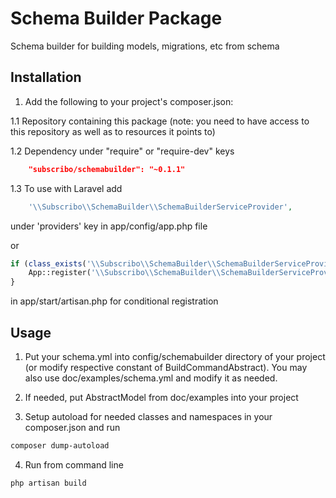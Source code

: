 # Schema Builder Package

Schema builder for building models, migrations, etc from schema

## Installation

1. Add the following to your project's composer.json:

1.1 Repository containing this package (note: you need to have access to this repository as well as to resources it points to)

1.2 Dependency under "require" or "require-dev" keys

```json
    "subscribo/schemabuilder": "~0.1.1"
```

1.3 To use with Laravel add

```php
    '\\Subscribo\\SchemaBuilder\\SchemaBuilderServiceProvider',
```

under 'providers' key in app/config/app.php file

or

```php
if (class_exists('\\Subscribo\\SchemaBuilder\\SchemaBuilderServiceProvider')) {
    App::register('\\Subscribo\\SchemaBuilder\\SchemaBuilderServiceProvider');
}
```

in app/start/artisan.php for conditional registration

## Usage

1. Put your schema.yml into config/schemabuilder directory of your project
(or modify respective constant of BuildCommandAbstract).
You may also use doc/examples/schema.yml and modify it as needed.

2. If needed, put AbstractModel from doc/examples into your project

3. Setup autoload for needed classes and namespaces in your composer.json and run
```bash
composer dump-autoload
```

4. Run from command line

```bash
php artisan build
```

